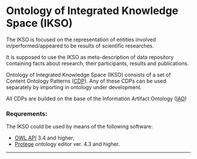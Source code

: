 # Ontology of Integrated Knowledge Space (IKSO)

The IKSO is focused on the representation of entities involved in/performed/appeared to be results of scientific researches.

It is supposed to use the IKSO as meta-description of data repository containing facts about research, their participants, results and publications.

Ontology of Integrated Knowledge Space (IKSO) consists of a set of Content Ontology Patterns ([CDP]). Any of these CDPs can be used separately by importing in ontology under development.

All CDPs are builded on the base of the Information Artifact Ontology ([IAO])

### Requrements:
The IKSO could be used by means of the following software:

- [OWL API] 3.4 and higher;
- [Protege] ontology editor ver. 4.3 and higher.

<!-- (in russian)

#Онтология интегрированного пространсва знаний (ОИПЗ) (*in Russian*)

Онтология интегрированного пространства знаний (ОИПЗ) ориентирована на представления сущностей, участвующих/реализующих/результирующих процессы научных исследований.

Предполагается использовать ОИПЗ в качестве метаописания репозитория, содержащего данные о проведенных научных исследованиях, их участниках, полученных результатах и публикациях.

ОИПЗ представляет собой набор онтологических паттернов содержания ([ОПС]). Каждый паттерн описывает отдельную сущность и может быть использован отдельно в других онтологиях. 

Разработанные ОПС построены с использованием концептов и отношений онтологии информационных артефактов ([ОИА])
-->


---

<!-- References -->
[IAO]: <http://purl.obolibrary.org/obo/iao/ontology-metadata.owl>
[CDP]: <http://ontologydesignpatterns.org/wiki/Category:ContentOP>
[OWL API]: <http://owlapi.sourceforge.net/>
[Protege]: <http://protege.stanford.edu/products.php#desktop-protege>
<!-- References (rus) -->
[ОИА]: <http://purl.obolibrary.org/obo/iao/ontology-metadata.owl>
[ОПС]: <http://ontologydesignpatterns.org/wiki/Category:ContentOP>
